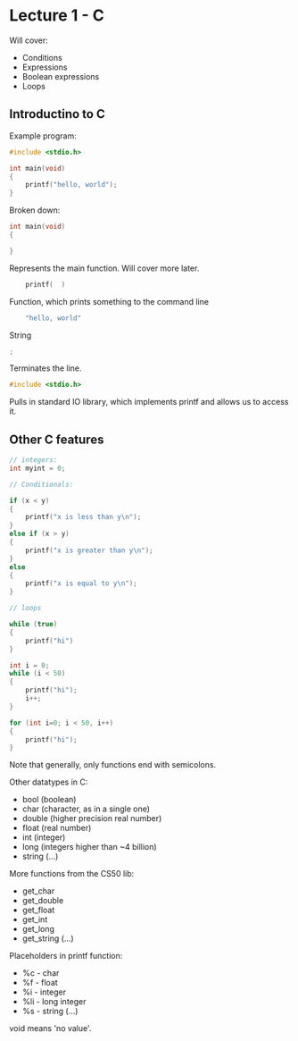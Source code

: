 # Lecture 1 - C

Will cover:

- Conditions
- Expressions
- Boolean expressions
- Loops

## Introductino to C

Example program:

```C
#include <stdio.h>

int main(void)
{
    printf("hello, world");
}
```

Broken down:

```C
int main(void)
{

}
```

Represents the main function. Will cover more later.

```C
    printf(  )
```

Function, which prints something to the command line

```C
    "hello, world"
```

String

```C
;
```

Terminates the line.

```C
#include <stdio.h>
```

Pulls in standard IO library, which implements printf and allows us to access
it.

## Other C features

```c
// integers:
int myint = 0;

// Conditionals:

if (x < y)
{
    printf("x is less than y\n");
}
else if (x > y)
{
    printf("x is greater than y\n");
}
else
{
    printf("x is equal to y\n");
}

// loops

while (true)
{
    printf("hi")
}

int i = 0;
while (i < 50)
{
    printf("hi");
    i++;
}

for (int i=0; i < 50, i++)
{
    printf("hi");
}
```

Note that generally, only functions end with semicolons.

Other datatypes in C:

- bool (boolean)
- char (character, as in a single one)
- double (higher precision real number)
- float (real number)
- int (integer)
- long (integers higher than ~4 billion)
- string
  (...)

More functions from the CS50 lib:

- get_char
- get_double
- get_float
- get_int
- get_long
- get_string
  (...)

Placeholders in printf function:

- %c - char
- %f - float
- %i - integer
- %li - long integer
- %s - string
(...)

void means 'no value'.
